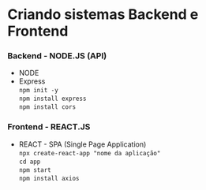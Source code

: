 # Criando sistemas Backend e Frontend

### Backend - NODE.JS (API)
- NODE
- Express
    <br> ``npm init -y``
    <br> ``npm install express``
    <br> ``npm install cors``
### Frontend - REACT.JS
- REACT - SPA (Single Page Application)
    <br> ``npx create-react-app "nome da aplicação"``
    <br> ``cd app``
    <br> ``npm start``
    <br> ``npm install axios``
